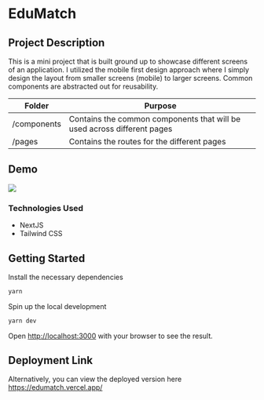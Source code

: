 # EduMatch

## Project Description
This is a mini project that is built ground up to showcase different screens of an application. I utilized the mobile first design approach where I simply design the layout from smaller screens (mobile) to larger screens. Common components are abstracted out for reusability. 

| Folder  | Purpose |
| ------------- | ------------- |
| /components  | Contains the common components that will be used across different pages  |
| /pages  | Contains the routes for the different pages   |

## Demo
![](demo.gif)

### Technologies Used
- NextJS
- Tailwind CSS

## Getting Started

Install the necessary dependencies
```bash
yarn
```

Spin up the local development

```bash
yarn dev
```

Open [http://localhost:3000](http://localhost:3000) with your browser to see the result.

## Deployment Link

Alternatively, you can view the deployed version  here https://edumatch.vercel.app/